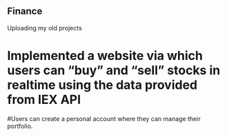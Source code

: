 ## Finance
Uploading my old projects

# Implemented a website via which users can “buy” and “sell” stocks in realtime using the data provided from IEX API
#Users can create a personal account where they can manage their portfolio.
